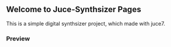 ## Welcome to Juce-Synthsizer Pages

This is a simple digital synthsizer project, which made with juce7.

### Preview


